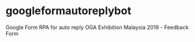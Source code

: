 # googleformautoreplybot
Google Form RPA for auto reply OGA Exhibition Malaysia 2019 - Feedback Form 
